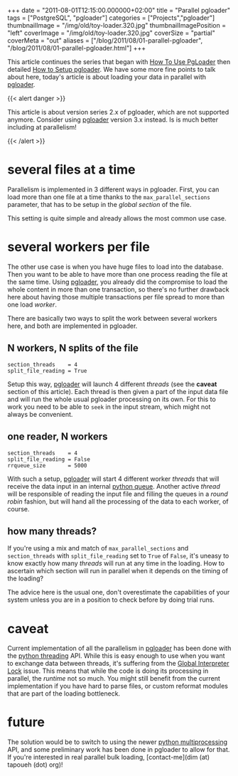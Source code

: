 +++
date = "2011-08-01T12:15:00.000000+02:00"
title = "Parallel pgloader"
tags = ["PostgreSQL", "pgloader"]
categories = ["Projects","pgloader"]
thumbnailImage = "/img/old/toy-loader.320.jpg"
thumbnailImagePosition = "left"
coverImage = "/img/old/toy-loader.320.jpg"
coverSize = "partial"
coverMeta = "out"
aliases = ["/blog/2011/08/01-parallel-pgloader",
           "/blog/2011/08/01-parallel-pgloader.html"]
+++

This article continues the series that began
with
[How To Use PgLoader](http://tapoueh.org/blog/2011/07/22-how-to-use-pgloader.html) then
detailed
[How to Setup pgloader](http://tapoueh.org/blog/2011/07/29-how-to-setup-pgloader.html).
We have some more fine points to talk about here, today's article is about
loading your data in parallel with [pgloader](../../../pgsql/pgloader.html).

<!--more-->

{{< alert danger >}}

This article is about version series 2.x of pgloader, which are not
supported anymore. Consider using [pgloader](http://pgloader.io) version 3.x
instead. Is is much better including at parallelism!

{{< /alert >}}


<!--toc-->


# several files at a time

Parallelism is implemented in 3 different ways in pgloader.  First, you can
load more than one file at a time thanks to the 
`max_parallel_sections`
parameter, that has to be setup in the 
*global section* of the file.

This setting is quite simple and already allows the most common use case.


# several workers per file

The other use case is when you have huge files to load into the database.
Then you want to be able to have more than one process reading the file at
the same time.  Using 
[pgloader](../../../pgsql/pgloader.html), you already did the compromise to load the
whole content in more than one transaction, so there's no further drawback
here about having those multiple transactions per file spread to more than
one load 
*worker*.

There are basically two ways to split the work between several workers here,
and both are implemented in pgloader.


## N workers, N splits of the file
~~~
section_threads    = 4
split_file_reading = True
~~~


Setup this way, 
[pgloader](../../../pgsql/pgloader.html) will launch 4 different 
*threads* (see the 
**caveat**
section of this article).  Each thread is then given a part of the input
data file and will run the whole usual pgloader processing on its own.  For
this to work you need to be able to 
`seek` in the input stream, which might
not always be convenient.


## one reader, N workers
~~~
section_threads    = 4
split_file_reading = False
rrqueue_size       = 5000
~~~


With such a setup, 
[pgloader](../../../pgsql/pgloader.html) will start 4 different worker 
*threads* that will
receive the data input in an internal 
[python queue](http://docs.python.org/library/collections.html#deque-objects).  Another active 
*thread*
will be responsible of reading the input file and filling the queues in a
*round robin* fashion, but will hand all the processing of the data to each
worker, of course.


## how many threads?

If you're using a mix and match of 
`max_parallel_sections` and 
`section_threads`
with 
`split_file_reading` set to 
`True` of 
`False`, it's uneasy to know exactly
how many 
*threads* will run at any time in the loading.  How to ascertain
which section will run in parallel when it depends on the timing of the
loading?

The advice here is the usual one, don't overestimate the capabilities of
your system unless you are in a position to check before by doing trial
runs.


# caveat

Current implementation of all the parallelism in 
[pgloader](../../../pgsql/pgloader.html) has been done with
the 
[python threading](http://docs.python.org/library/threading.html) API.  While this is easy enough to use when you want to
exchange data between threads, it's suffering from the
[Global Interpreter Lock](http://docs.python.org/c-api/init.html#thread-state-and-the-global-interpreter-lock) issue.  This means that while the code is doing its
processing in parallel, the 
*runtime* not so much.  You might still benefit
from the current implementation if you have hard to parse files, or custom
reformat modules that are part of the loading bottleneck.


# future

The solution would be to switch to using the newer 
[python multiprocessing](http://docs.python.org/library/multiprocessing.html)
API, and some preliminary work has been done in pgloader to allow for that.
If you're interested in real parallel bulk loading, 
[contact-me](dim (at) tapoueh (dot) org)!
